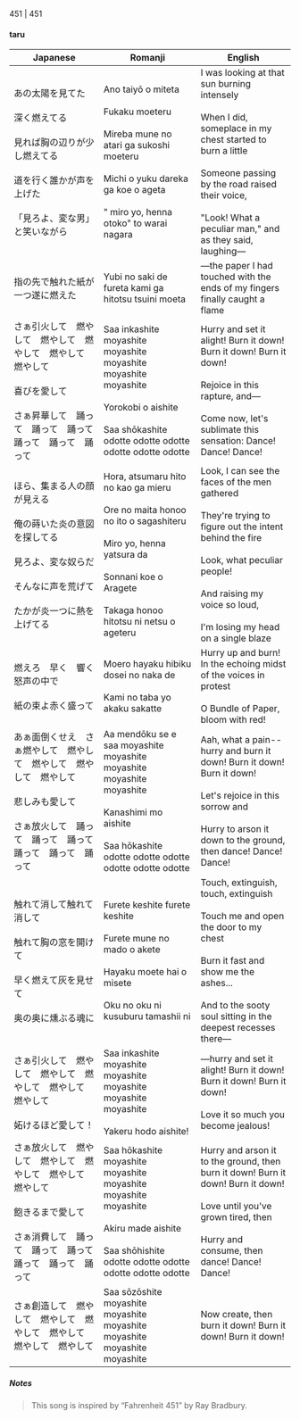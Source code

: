 451 | 451
#### taru

| Japanese                                                                                   | Romanji                                                                                                                                                                                         | English                                                                                                                                                                                                                              |
| ------------------------------------------------------------------------------------------ | ----------------------------------------------------------------------------------------------------------------------------------------------------------------------------------------------- | ------------------------------------------------------------------------------------------------------------------------------------------------------------------------------------------------------------------------------------ |
| あの太陽を見てた<br><br>深く燃えてる<br><br>見れば胸の辺りが少し燃えてる<br><br>道を行く誰かが声を上げた<br><br>「見ろよ、変な男」と笑いながら    | Ano taiyō o miteta<br><br>Fukaku moeteru<br><br>Mireba mune no atari ga sukoshi moeteru<br><br>Michi o yuku dareka ga koe o ageta<br><br>" miro yo, henna otoko" to warai nagara                | I was looking at that sun burning intensely<br><br>When I did, someplace in my chest started to burn a little<br><br>Someone passing by the road raised their voice,<br><br>"Look! What a peculiar man," and as they said, laughing— |
| 指の先で触れた紙が一つ遂に燃えた                                                                           | Yubi no saki de fureta kami ga hitotsu tsuini moeta                                                                                                                                             | —the paper I had touched with the ends of my fingers finally caught a flame                                                                                                                                                          |
| さぁ引火して　燃やして　燃やして　燃やして　燃やして　燃やして<br><br>喜びを愛して<br><br>さぁ昇華して　踊って　踊って　踊って　踊って　踊って　踊って        | Saa inkashite moyashite moyashite moyashite moyashite moyashite<br><br>Yorokobi o aishite<br><br>Saa shōkashite odotte odotte odotte odotte odotte odotte                                       | Hurry and set it alight! Burn it down! Burn it down! Burn it down!<br><br>Rejoice in this rapture, and—<br><br>Come now, let's sublimate this sensation: Dance! Dance! Dance!                                                        |
| ほら、集まる人の顔が見える<br><br>俺の蒔いた炎の意図を探してる<br><br>見ろよ、変な奴らだ<br><br>そんなに声を荒げて<br><br>たかが炎一つに熱を上げてる | Hora, atsumaru hito no kao ga mieru<br><br>Ore no maita honoo no ito o sagashiteru<br><br>Miro yo, henna yatsura da<br><br>Sonnani koe o Aragete<br><br>Takaga honoo hitotsu ni netsu o ageteru | Look, I can see the faces of the men gathered<br><br>They're trying to figure out the intent behind the fire<br><br>Look, what peculiar people!<br><br>And raising my voice so loud,<br><br>I'm losing my head on a single blaze     |
| 燃えろ　早く　響く怒声の中で<br><br>紙の束よ赤く盛って                                                            | Moero hayaku hibiku dosei no naka de<br><br>Kami no taba yo akaku sakatte                                                                                                                       | Hurry up and burn! In the echoing midst of the voices in protest<br><br>O Bundle of Paper, bloom with red!                                                                                                                           |
| あぁ面倒くせえ　さぁ燃やして　燃やして　燃やして　燃やして　燃やして<br><br>悲しみも愛して<br><br>さぁ放火して　踊って　踊って　踊って　踊って　踊って　踊って    | Aa mendōku se e saa moyashite moyashite moyashite moyashite moyashite<br><br>Kanashimi mo aishite<br><br>Saa hōkashite odotte odotte odotte odotte odotte odotte                                | Aah, what a pain-- hurry and burn it down! Burn it down! Burn it down!<br><br>Let's rejoice in this sorrow and<br><br>Hurry to arson it down to the ground, then dance! Dance! Dance!                                                |
| 触れて消して触れて消して<br><br>触れて胸の窓を開けて<br><br>早く燃えて灰を見せて<br><br>奥の奥に燻ぶる魂に                          | Furete keshite furete keshite<br><br>Furete mune no mado o akete<br><br>Hayaku moete hai o misete<br><br>Oku no oku ni kusuburu tamashii ni                                                     | Touch, extinguish, touch, extinguish<br><br>Touch me and open the door to my chest<br><br>Burn it fast and show me the ashes...<br><br>And to the sooty soul sitting in the deepest recesses there—                                  |
| さぁ引火して　燃やして　燃やして　燃やして　燃やして　燃やして<br><br>妬けるほど愛して！                                           | Saa inkashite moyashite moyashite moyashite moyashite moyashite<br><br>Yakeru hodo aishite!                                                                                                     | —hurry and set it alight! Burn it down! Burn it down! Burn it down!<br><br>Love it so much you become jealous!                                                                                                                       |
| さぁ放火して　燃やして　燃やして　燃やして　燃やして　燃やして<br><br>飽きるまで愛して<br><br>さぁ消費して　踊って　踊って　踊って　踊って　踊って　踊って      | Saa hōkashite moyashite moyashite moyashite moyashite moyashite<br><br>Akiru made aishite<br><br>Saa shōhishite odotte odotte odotte odotte odotte odotte                                       | Hurry and arson it to the ground, then burn it down! Burn it down! Burn it down!<br><br>Love until you've grown tired, then<br><br>Hurry and consume, then dance! Dance! Dance!                                                      |
| さぁ創造して　燃やして　燃やして　燃やして　燃やして　燃やして　燃やして                                                       | Saa sōzōshite moyashite moyashite moyashite moyashite moyashite moyashite                                                                                                                       | Now create, then burn it down! Burn it down! Burn it down!                                                                                                                                                                           |
##### Notes
>This song is inspired by “Fahrenheit 451” by Ray Bradbury.